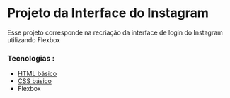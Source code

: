 # Projeto da Interface do Instagram 

Esse projeto corresponde na recriação da interface de login do Instagram utilizando Flexbox

### Tecnologias :

* [HTML básico](https://www.w3schools.com/html/)
* [CSS básico](https://developer.mozilla.org/pt-BR/docs/Web/CSS)
* Flexbox

